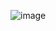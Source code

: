 ![image](https://github.com/Tejaswini-019/React/assets/113604656/fbf8feb2-744a-48aa-bc0f-38e982ffaed9)
